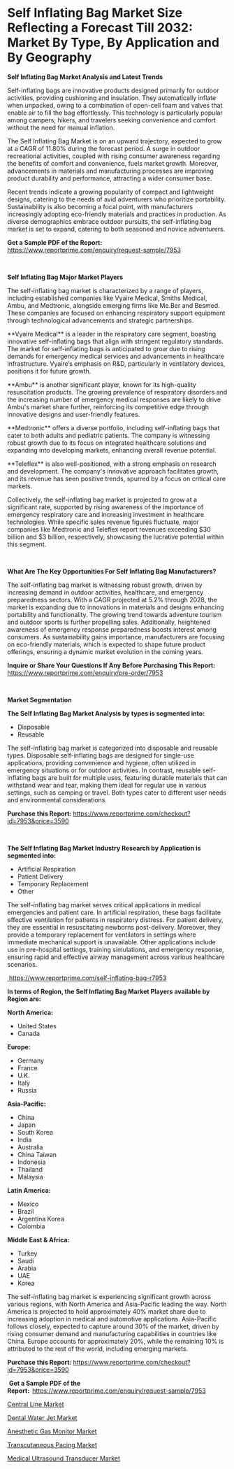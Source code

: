 <p><h1>Self Inflating Bag Market Size Reflecting a Forecast Till 2032: Market By Type, By Application and By Geography</h1></p><p><strong>Self Inflating Bag Market Analysis and Latest Trends</strong></p>
<p><p>Self-inflating bags are innovative products designed primarily for outdoor activities, providing cushioning and insulation. They automatically inflate when unpacked, owing to a combination of open-cell foam and valves that enable air to fill the bag effortlessly. This technology is particularly popular among campers, hikers, and travelers seeking convenience and comfort without the need for manual inflation.</p><p>The Self Inflating Bag Market is on an upward trajectory, expected to grow at a CAGR of 11.80% during the forecast period. A surge in outdoor recreational activities, coupled with rising consumer awareness regarding the benefits of comfort and convenience, fuels market growth. Moreover, advancements in materials and manufacturing processes are improving product durability and performance, attracting a wider consumer base. </p><p>Recent trends indicate a growing popularity of compact and lightweight designs, catering to the needs of avid adventurers who prioritize portability. Sustainability is also becoming a focal point, with manufacturers increasingly adopting eco-friendly materials and practices in production. As diverse demographics embrace outdoor pursuits, the self-inflating bag market is set to expand, catering to both seasoned and novice adventurers.</p></p>
<p><strong>Get a Sample PDF of the Report:&nbsp;</strong> <a href="https://www.reportprime.com/enquiry/request-sample/7953?utm_campaign=1906&utm_medium=2&utm_source=Github&utm_content=ia&utm_term=19032025&utm_id=self-inflating-bag">https://www.reportprime.com/enquiry/request-sample/7953</a></p>
<p>&nbsp;</p>
<p><strong>Self Inflating Bag Major Market Players</strong></p>
<p><p>The self-inflating bag market is characterized by a range of players, including established companies like Vyaire Medical, Smiths Medical, Ambu, and Medtronic, alongside emerging firms like Me.Ber and Besmed. These companies are focused on enhancing respiratory support equipment through technological advancements and strategic partnerships.</p><p>**Vyaire Medical** is a leader in the respiratory care segment, boasting innovative self-inflating bags that align with stringent regulatory standards. The market for self-inflating bags is anticipated to grow due to rising demands for emergency medical services and advancements in healthcare infrastructure. Vyaire’s emphasis on R&D, particularly in ventilatory devices, positions it for future growth.</p><p>**Ambu** is another significant player, known for its high-quality resuscitation products. The growing prevalence of respiratory disorders and the increasing number of emergency medical responses are likely to drive Ambu's market share further, reinforcing its competitive edge through innovative designs and user-friendly features.</p><p>**Medtronic** offers a diverse portfolio, including self-inflating bags that cater to both adults and pediatric patients. The company is witnessing robust growth due to its focus on integrated healthcare solutions and expanding into developing markets, enhancing overall revenue potential.</p><p>**Teleflex** is also well-positioned, with a strong emphasis on research and development. The company's innovative approach facilitates growth, and its revenue has seen positive trends, spurred by a focus on critical care markets.</p><p>Collectively, the self-inflating bag market is projected to grow at a significant rate, supported by rising awareness of the importance of emergency respiratory care and increasing investment in healthcare technologies. While specific sales revenue figures fluctuate, major companies like Medtronic and Teleflex report revenues exceeding $30 billion and $3 billion, respectively, showcasing the lucrative potential within this segment.</p></p>
<p>&nbsp;</p>
<p><strong>What Are The Key Opportunities For Self Inflating Bag Manufacturers?</strong></p>
<p><p>The self-inflating bag market is witnessing robust growth, driven by increasing demand in outdoor activities, healthcare, and emergency preparedness sectors. With a CAGR projected at 5.2% through 2028, the market is expanding due to innovations in materials and designs enhancing portability and functionality. The growing trend towards adventure tourism and outdoor sports is further propelling sales. Additionally, heightened awareness of emergency response preparedness boosts interest among consumers. As sustainability gains importance, manufacturers are focusing on eco-friendly materials, which is expected to shape future product offerings, ensuring a dynamic market evolution in the coming years.</p></p>
<p><strong>Inquire or Share Your Questions If Any Before Purchasing This Report:</strong> <a href="https://www.reportprime.com/enquiry/pre-order/7953?utm_campaign=1906&utm_medium=2&utm_source=Github&utm_content=ia&utm_term=19032025&utm_id=self-inflating-bag">https://www.reportprime.com/enquiry/pre-order/7953</a></p>
<p>&nbsp;</p>
<p><strong>Market Segmentation</strong></p>
<p><strong>The Self Inflating Bag Market Analysis by types is segmented into:</strong></p>
<p><ul><li>Disposable</li><li>Reusable</li></ul></p>
<p><p>The self-inflating bag market is categorized into disposable and reusable types. Disposable self-inflating bags are designed for single-use applications, providing convenience and hygiene, often utilized in emergency situations or for outdoor activities. In contrast, reusable self-inflating bags are built for multiple uses, featuring durable materials that can withstand wear and tear, making them ideal for regular use in various settings, such as camping or travel. Both types cater to different user needs and environmental considerations.</p></p>
<p><strong>Purchase this Report:&nbsp;</strong><a href="https://www.reportprime.com/checkout?id=7953&price=3590&utm_campaign=1906&utm_medium=2&utm_source=Github&utm_content=ia&utm_term=19032025&utm_id=self-inflating-bag">https://www.reportprime.com/checkout?id=7953&price=3590</a></p>
<p>&nbsp;</p>
<p><strong>The Self Inflating Bag Market Industry Research by Application is segmented into:</strong></p>
<p><ul><li>Artificial Respiration</li><li>Patient Delivery</li><li>Temporary Replacement</li><li>Other</li></ul></p>
<p><p>The self-inflating bag market serves critical applications in medical emergencies and patient care. In artificial respiration, these bags facilitate effective ventilation for patients in respiratory distress. For patient delivery, they are essential in resuscitating newborns post-delivery. Moreover, they provide a temporary replacement for ventilators in settings where immediate mechanical support is unavailable. Other applications include use in pre-hospital settings, training simulations, and emergency response, ensuring rapid and effective airway management across various healthcare scenarios.</p></p>
<p><a href="https://www.reportprime.com/self-inflating-bag-r7953?utm_campaign=1906&utm_medium=2&utm_source=Github&utm_content=ia&utm_term=19032025&utm_id=self-inflating-bag">&nbsp;https://www.reportprime.com/self-inflating-bag-r7953</a></p>
<p><strong>In terms of Region, the Self Inflating Bag Market Players available by Region are:</strong></p>
<p>
    <p> <strong> North America: </strong>
        <ul>
            <li>United States</li>
            <li>Canada</li>
        </ul>
        </p> 
    <p> <strong> Europe: </strong>
        <ul>
            <li>Germany</li>
            <li>France</li>
            <li>U.K.</li>
            <li>Italy</li>
            <li>Russia</li>
        </ul>
        </p> 
    <p> <strong> Asia-Pacific: </strong>
        <ul>
            <li>China</li>
            <li>Japan</li>
            <li>South Korea</li>
            <li>India</li>
            <li>Australia</li>
            <li>China Taiwan</li>
            <li>Indonesia</li>
            <li>Thailand</li>
            <li>Malaysia</li>
        </ul>
        </p> 
    <p> <strong> Latin America: </strong>
        <ul>
            <li>Mexico</li>
            <li>Brazil</li>
            <li>Argentina Korea</li>
            <li>Colombia</li>
        </ul>
        </p> 
    <p> <strong> Middle East & Africa: </strong>
        <ul>
            <li>Turkey</li>
            <li>Saudi</li>
            <li>Arabia</li>
            <li>UAE</li>
            <li>Korea</li>
        </ul>
    </p>
    </p>
<p><p>The self-inflating bag market is experiencing significant growth across various regions, with North America and Asia-Pacific leading the way. North America is projected to hold approximately 40% market share due to increasing adoption in medical and automotive applications. Asia-Pacific follows closely, expected to capture around 30% of the market, driven by rising consumer demand and manufacturing capabilities in countries like China. Europe accounts for approximately 20%, while the remaining 10% is attributed to the rest of the world, including emerging markets.</p></p>
<p><strong>Purchase this Report: </strong><a href="https://www.reportprime.com/checkout?id=7953&price=3590&utm_campaign=1906&utm_medium=2&utm_source=Github&utm_content=ia&utm_term=19032025&utm_id=self-inflating-bag">https://www.reportprime.com/checkout?id=7953&price=3590</a></p>
<p>&nbsp;<strong>Get a Sample PDF of the Report:&nbsp;&nbsp;</strong><a href="https://www.reportprime.com/enquiry/request-sample/7953?utm_campaign=1906&utm_medium=2&utm_source=Github&utm_content=ia&utm_term=19032025&utm_id=self-inflating-bag">https://www.reportprime.com/enquiry/request-sample/7953</a></p>
<p><strong></strong></p>
<p><p><a href="https://github.com/ssaradulai/Market-Research-Report-List-1/blob/main/central-line-market.md?utm_campaign=1906&utm_medium=2&utm_source=Github&utm_content=ia&utm_term=19032025&utm_id=self-inflating-bag">Central Line Market</a></p><p><a href="https://github.com/taveyasenay/Market-Research-Report-List-1/blob/main/dental-water-jet-market.md?utm_campaign=1906&utm_medium=2&utm_source=Github&utm_content=ia&utm_term=19032025&utm_id=self-inflating-bag">Dental Water Jet Market</a></p><p><a href="https://github.com/dukerghostki/Market-Research-Report-List-1/blob/main/anesthetic-gas-monitor-market.md?utm_campaign=1906&utm_medium=2&utm_source=Github&utm_content=ia&utm_term=19032025&utm_id=self-inflating-bag">Anesthetic Gas Monitor Market</a></p><p><a href="https://github.com/keohannchavo/Market-Research-Report-List-1/blob/main/transcutaneous-pacing-market.md?utm_campaign=1906&utm_medium=2&utm_source=Github&utm_content=ia&utm_term=19032025&utm_id=self-inflating-bag">Transcutaneous Pacing Market</a></p><p><a href="https://github.com/janotjuljo/Market-Research-Report-List-1/blob/main/medical-ultrasound-transducer-market.md?utm_campaign=1906&utm_medium=2&utm_source=Github&utm_content=ia&utm_term=19032025&utm_id=self-inflating-bag">Medical Ultrasound Transducer Market</a></p></p>